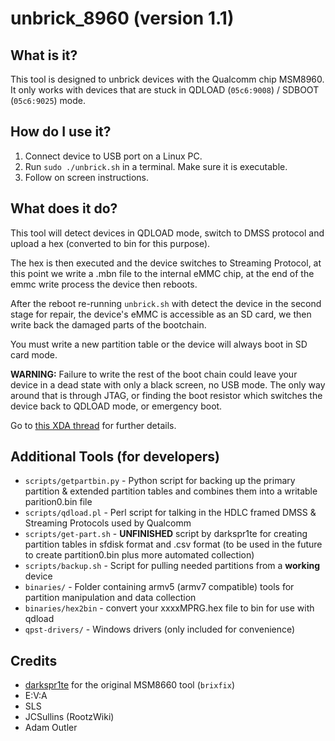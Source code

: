 unbrick_8960 (version 1.1)
=================================

## What is it?
 
This tool is designed to unbrick devices with the Qualcomm chip MSM8960.
It only works with devices that are stuck in QDLOAD (`05c6:9008`) / SDBOOT (`05c6:9025`) mode.

## How do I use it?

1. Connect device to USB port on a Linux PC.
2. Run `sudo ./unbrick.sh` in a terminal. Make sure it is executable.
3. Follow on screen instructions.

## What does it do?

This tool will detect devices in QDLOAD mode, switch to DMSS protocol and upload a hex (converted to bin for this purpose).

The hex is then executed and the device switches to Streaming Protocol, at this point we write a .mbn file to the internal
eMMC chip, at the end of the emmc write process the device then reboots.

After the reboot re-running `unbrick.sh` with detect the device in the second stage for repair, 
the device's eMMC is accessible as an SD card, we then write back the damaged parts of the bootchain.

You must write a new partition table or the device will always boot in SD card mode.

**WARNING:** Failure to write the rest of the boot chain could leave your device in a dead state
with only a black screen, no USB mode. The only way around that is through JTAG, or finding the boot resistor
which switches the device back to QDLOAD mode, or emergency boot.

Go to [this XDA thread](http://forum.xda-developers.com/showthread.php?t=1914359) for further details.


## Additional Tools (for developers) 

* `scripts/getpartbin.py` - Python script for backing up the primary partition & extended partition tables and combines them into a
writable parition0.bin file
* `scripts/qdload.pl` - Perl script for talking in the HDLC framed DMSS & Streaming Protocols used by Qualcomm
* `scripts/get-part.sh` - **UNFINISHED** script by darkspr1te for creating partition tables in sfdisk format and .csv format
(to be used in the future to create partition0.bin plus more automated collection)
* `scripts/backup.sh` - Script for pulling needed partitions from a **working** device
* `binaries/` - Folder containing armv5 (armv7 compatible) tools for partition manipulation and data collection
* `binaries/hex2bin` - convert your xxxxMPRG.hex file to bin for use with qdload
* `qpst-drivers/` - Windows drivers (only included for convenience)

 
## Credits

* [darkspr1te](https://github.com/mohammad92) for the original MSM8660 tool (`brixfix`)
* E:V:A
* SLS
* JCSullins (RootzWiki)
* Adam Outler
